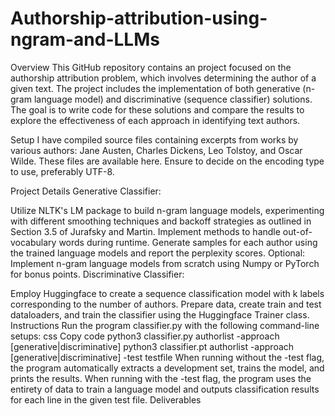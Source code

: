 # Authorship-attribution-using-ngram-and-LLMs

Overview
This GitHub repository contains an project focused on the authorship attribution problem, which involves determining the author of a given text. The project includes the implementation of both generative (n-gram language model) and discriminative (sequence classifier) solutions. The goal is to write code for these solutions and compare the results to explore the effectiveness of each approach in identifying text authors.

Setup
I have compiled source files containing excerpts from works by various authors: Jane Austen, Charles Dickens, Leo Tolstoy, and Oscar Wilde. These files are available here. Ensure to decide on the encoding type to use, preferably UTF-8.

Project Details
Generative Classifier:

Utilize NLTK's LM package to build n-gram language models, experimenting with different smoothing techniques and backoff strategies as outlined in Section 3.5 of Jurafsky and Martin.
Implement methods to handle out-of-vocabulary words during runtime.
Generate samples for each author using the trained language models and report the perplexity scores.
Optional: Implement n-gram language models from scratch using Numpy or PyTorch for bonus points.
Discriminative Classifier:

Employ Huggingface to create a sequence classification model with k labels corresponding to the number of authors.
Prepare data, create train and test dataloaders, and train the classifier using the Huggingface Trainer class.
Instructions
Run the program classifier.py with the following command-line setups:
css
Copy code
python3 classifier.py authorlist -approach [generative|discriminative]
python3 classifier.pt authorlist -approach [generative|discriminative] -test testfile
When running without the -test flag, the program automatically extracts a development set, trains the model, and prints the results.
When running with the -test flag, the program uses the entirety of data to train a language model and outputs classification results for each line in the given test file.
Deliverables

